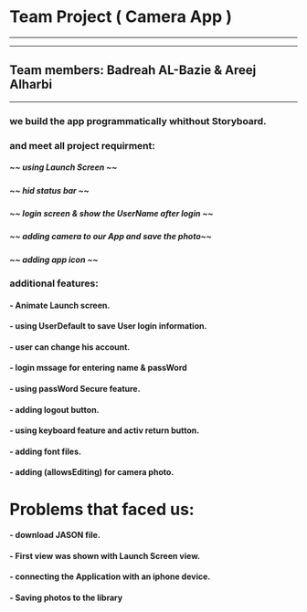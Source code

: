 # Team Project ( Camera App )   

***
***

## Team members: Badreah AL-Bazie & Areej Alharbi

***

### we build the app programmatically whithout Storyboard. 
###  and meet all project requirment: 
##### ~~ using Launch Screen ~~
##### ~~ hid status bar ~~
##### ~~ login screen & show the UserName after login ~~
##### ~~ adding camera to our App and save the photo~~
##### ~~ adding app icon ~~


###  additional features: 

#### - Animate Launch screen.
#### - using UserDefault to save User login information.
#### - user can change his account.
#### - login mssage for entering name & passWord
#### - using passWord Secure feature.
#### - adding logout button.
#### - using keyboard feature and activ return button.
#### - adding font files. 
#### - adding (allowsEditing) for camera photo.





# Problems that faced us:

 #### - download JASON file.
#### - First view was shown with Launch Screen view.
#### - connecting the Application with an iphone device.
#### - Saving photos to the library

